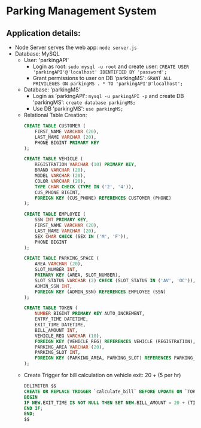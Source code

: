 # Parking Management System

## Application details:

- Node Server serves the web app: `node server.js`
- Database: MySQL
	- User: 'parkingAPI'
		- Login as root: `sudo mysql -u root` and create user: `CREATE USER 'parkingAPI'@'localhost' IDENTIFIED BY 'password';`
		- Grant permissions to user on DB 'parkingMS': `GRANT ALL PRIVILEGES ON parkingMS . * TO 'parkingAPI'@'localhost';`
	- Database: 'parkingMS'
		- Login as 'parkingAPI': `mysql -u parkingAPI -p` and create DB 'parkingMS': `create database parkingMS;`
		- Use DB 'parkingMS': `use parkingMS;`
	- Relational Table Creation:
		```sql
		CREATE TABLE CUSTOMER (
			FIRST_NAME VARCHAR (20),
			LAST_NAME VARCHAR (20),
			PHONE BIGINT PRIMARY KEY
		);

		CREATE TABLE VEHICLE (
			REGISTRATION VARCHAR (10) PRIMARY KEY,
			BRAND VARCHAR (20),
			MODEL VARCHAR (20),
			COLOR VARCHAR (20),
			TYPE CHAR CHECK (TYPE IN ('2', '4')),
			CUS_PHONE BIGINT,
			FOREIGN KEY (CUS_PHONE) REFERENCES CUSTOMER (PHONE)
		);

		CREATE TABLE EMPLOYEE (
			SSN INT PRIMARY KEY,
			FIRST_NAME VARCHAR (20),
			LAST_NAME VARCHAR (20),
			SEX CHAR CHECK (SEX IN ('M', 'F')),
			PHONE BIGINT
		);

		CREATE TABLE PARKING_SPACE (
			AREA VARCHAR (20),
			SLOT_NUMBER INT,
			PRIMARY KEY (AREA, SLOT_NUMBER),
			SLOT_STATUS VARCHAR (2) CHECK (SLOT_STATUS IN ('AV', 'OC')),
			ADMIN_SSN INT,
			FOREIGN KEY (ADMIN_SSN) REFERENCES EMPLOYEE (SSN)
		);

		CREATE TABLE TOKEN (
			NUMBER BIGINT PRIMARY KEY AUTO_INCREMENT,
			ENTRY_TIME DATETIME,
			EXIT_TIME DATETIME,
			BILL_AMOUNT INT,
			VEHICLE_REG VARCHAR (10),
			FOREIGN KEY (VEHICLE_REG) REFERENCES VEHICLE (REGISTRATION),
			PARKING_AREA VARCHAR (20),
			PARKING_SLOT INT,
			FOREIGN KEY (PARKING_AREA, PARKING_SLOT) REFERENCES PARKING_SPACE (AREA, SLOT_NUMBER)
		);
		```
	- Create Trigger for bill calculation on vehicle exit: 20 + (5 per hr)
		```sql
		DELIMITER $$
		CREATE OR REPLACE TRIGGER `calculate_bill` BEFORE UPDATE ON `TOKEN` FOR EACH ROW
		BEGIN
		IF NEW.EXIT_TIME IS NOT NULL THEN SET NEW.BILL_AMOUNT = 20 + (TIMESTAMPDIFF(MINUTE, NEW.ENTRY_TIME, NEW.EXIT_TIME) / 60) * 5;
		END IF;
		END;
		$$
		```
